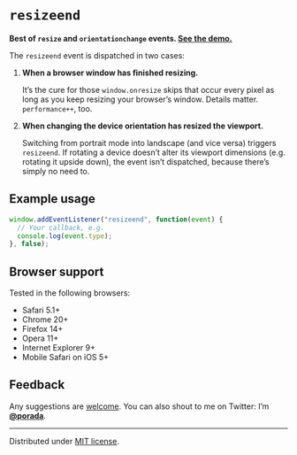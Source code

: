 # `resizeend`

**Best of `resize` and `orientationchange` events. [See the demo.](http://porada.github.com/resizeend/)**

The `resizeend` event is dispatched in two cases:

1. **When a browser window has finished resizing.**

    It’s the cure for those `window.onresize` skips that occur every pixel as long as you keep resizing your browser’s window. Details matter. `performance++`, too.

2. **When changing the device orientation has resized the viewport.**

    Switching from portrait mode into landscape (and vice versa) triggers `resizeend`. If rotating a device doesn’t alter its viewport dimensions (e.g. rotating it upside down), the event isn’t dispatched, because there’s simply no need to.

## Example usage

```javascript
window.addEventListener("resizeend", function(event) {
  // Your callback, e.g.
  console.log(event.type);
}, false);
```

## Browser support

Tested in the following browsers:

* Safari 5.1+
* Chrome 20+
* Firefox 14+
* Opera 11+
* Internet Explorer 9+
* Mobile Safari on iOS 5+

## Feedback

Any suggestions are [welcome](https://github.com/porada/resizeend/issues). You can also shout to me on Twitter: I’m **[@porada](http://twitter.com/porada)**.

---

Distributed under [MIT license](http://porada.mit-license.org).
